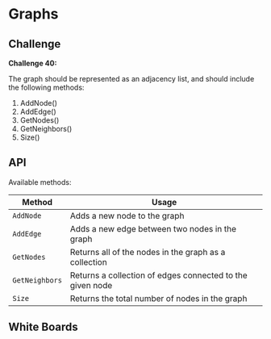 # Graphs

## Challenge

**Challenge 40:**

The graph should be represented as an adjacency list, and should include the following methods:

1. AddNode()
1. AddEdge()
1. GetNodes()
1. GetNeighbors()
1. Size()

## API

Available methods:

| Method | Usage|
| --- | --- |
| `AddNode` |Adds a new node to the graph |
| `AddEdge` | Adds a new edge between two nodes in the graph |
| `GetNodes` | Returns all of the nodes in the graph as a collection |
| `GetNeighbors` | Returns a collection of edges connected to the given node |
| `Size` | Returns the total number of nodes in the graph |

## White Boards
